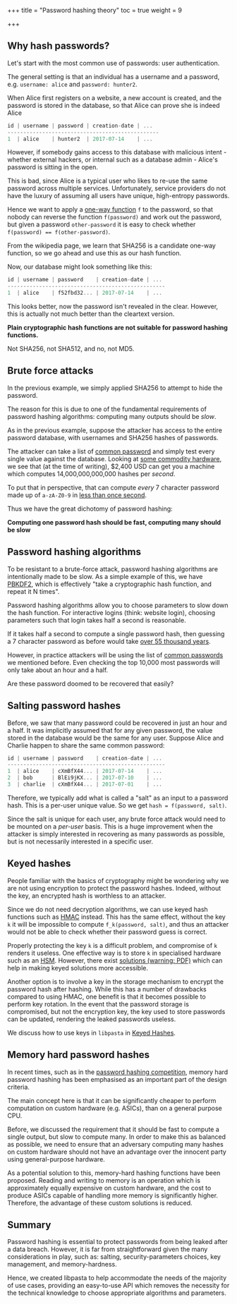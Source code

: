 +++
title = "Password hashing theory"
toc = true
weight = 9

+++

## Why hash passwords?

Let's start with the most common use of passwords: user authentication.

The general setting is that an individual has a username and a password, 
e.g. `username: alice` and `password: hunter2`.

When Alice first registers on a website, a new account is created, and the
password is stored in the database, so that Alice can prove she is indeed Alice

```C
id | username | password | creation-date | ...
------------------------------------------------
1  | alice    | hunter2  | 2017-07-14    | ...
```

However, if somebody gains access to this database with malicious intent -
whether external hackers, or internal such as a database admin - Alice's
password is sitting in the open.

This is bad, since Alice is a typical user who likes to re-use the same
password across multiple services. Unfortunately, service providers do
not have the luxury of assuming all users have unique, high-entropy passwords.

Hence we want to apply a [one-way function][owf] `f` to the password, so that
nobody can reverse the function `f(password)` and work out the password, but
given a password `other-password` it is easy to check whether 
`f(password) == f(other-password)`.

From the wikipedia page, we learn that SHA256 is a candidate one-way function, 
so we go ahead and use this as our hash function.

Now, our database might look something like this:

```C
id | username | password    | creation-date | ...
--------------------------------------------------
1  | alice    | f52fbd32... | 2017-07-14    | ...
```

This looks better, now the password isn't revealed in the clear. However, this
is actually not much better than the cleartext version.

**Plain cryptographic hash functions are not suitable for password hashing functions.**

Not SHA256, not SHA512, and no, not MD5.

## Brute force attacks

In the previous example, we simply applied SHA256 to attempt to hide the
password.

The reason for this is due to one of the fundamental requirements of password
hashing algorithms: computing many outputs should be _slow_.

As in the previous example, suppose the attacker has access to the entire
password database, with usernames and SHA256 hashes of passwords.

The attacker can take a list of [common password][leaked pws] and simply test
every single value against the database. Looking at [some commodity hardware][mining hw], 
we see that (at the time of writing), $2,400 USD can get you a machine which computes
14,000,000,000,000 hashes per _second_.

To put that in perspective, that can compute _every_ 7 character password made up of `a-zA-Z0-9` in [less than once second](https://www.wolframalpha.com/input/?i=(26%2B26%2B10)%5E7%2F14000000000000).

Thus we have the great dichotomy of password hashing:

**Computing one password hash should be fast, computing many should be slow**

## Password hashing algorithms

To be resistant to a brute-force attack, password hashing algorithms are
intentionally made to be slow. As a simple example of this, we have
[PBKDF2](https://en.wikipedia.org/wiki/PBKDF2), which is effectively "take a
cryptographic hash function, and repeat it N times".

Password hashing algorithms allow you to choose parameters to slow down the 
hash function. For interactive logins (think: website login), choosing
parameters such that login takes half a second is reasonable.

If it takes half a second to compute a single password hash, then guessing a
7 character password as before would take [over 55 thousand years](https://www.wolframalpha.com/input/?i=(26%2B26%2B10)%5E7%2F2+seconds).

However, in practice attackers will be using the list of [common passwords][leaked pws]
we mentioned before. Even checking the top 10,000 most passwords will only take
about an hour and a half.

Are these password doomed to be recovered that easily?


## Salting password hashes

Before, we saw that many password could be recovered in just an hour and a half.
It was implicitly assumed that for any given password, the value stored in the 
database would be the same for any user. Suppose Alice and Charlie happen to share
the same common password:

```C
id | username | password    | creation-date | ...
--------------------------------------------------
1  | alice    | cXmBfX44... | 2017-07-14    | ...
2  | bob      | BlEi9jKX... | 2017-07-10    | ...
3  | charlie  | cXmBfX44... | 2017-07-01    | ...

```
Therefore, we typically add what is called a "salt" as an input to a password
hash. This is a per-user unique value. So we get `hash = f(password, salt)`.

Since the salt is unique for each user, any brute force attack would need to
be mounted on a _per-user_ basis. This is a huge improvement when the attacker
is simply interested in recovering as many passwords as possible, but is not
necessarily interested in a specific user.

## Keyed hashes

People familiar with the basics of cryptography might be wondering why
we are not using encryption to protect the password hashes. Indeed, without the
key, an encrypted hash is worthless to an attacker.

Since we do not need decryption algorithms, we can use keyed hash functions such
as [HMAC](https://en.wikipedia.org/wiki/Hash-based_message_authentication_code)
instead. This has the same effect, without the key `k` it will be impossible to
compute `f_k(password, salt)`, and thus an attacker would not be able to check
whether their password guess is correct.

Properly protecting the key `k` is a difficult problem, and compromise
of `k` renders it useless. One effective way is to store `k` in  specialised
hardware such as an
[HSM](https://en.wikipedia.org/wiki/Hardware_security_module).
However, there exist [solutions (warning: PDF)][pythia] which can help in making
keyed solutions more accessible.

Another option is to involve a key in the storage mechanism to encrypt the
password hash after hashing. While this has a number of drawbacks compared to
using HMAC, one benefit is that it becomes possible to perform key rotation. In
the event that the password storage is compromised, but not the encryption key,
the key used to store passwords can be updated, rendering the leaked passwords
useless.

We discuss how to use keys in `libpasta` in [Keyed Hashes](../../advanced/keyed).


## Memory hard password hashes

In recent times, such as in the [password hashing competition][phc], 
memory hard password hashing has been emphasised as an important part of the
design criteria.

The main concept here is that it can be significantly cheaper to perform
computation on custom hardware (e.g. ASICs), than on a general purpose CPU.

Before, we discussed the requirement that it should be fast to compute a single 
output, but slow to compute many. In order to make this as balanced as possible, 
we need to ensure that an adversary computing many hashes on custom hardware should
not have an advantage over the innocent party using general-purpose hardware.

As a potential solution to this, memory-hard hashing functions have been
proposed. Reading and writing to memory is an operation which is approximately
equally expensive on custom hardware, and the cost to produce ASICs capable of
handling more memory is significantly higher. Therefore, the advantage of these
custom solutions is reduced.

## Summary

Password hashing is essential to protect passwords from being leaked after a
data breach. However, it is far from straightforward given the many
considerations in play, such as: salting, security-parameters choices, key
management, and memory-hardness.

Hence, we created libpasta to help accommodate the needs of the majority of
use cases, providing an easy-to-use API which removes the necessity for the
technical knowledge to choose appropriate algorithms and parameters.


[owf]: https://en.wikipedia.org/wiki/One-way_function
[leaked pws]: https://wiki.skullsecurity.org/Passwords
[mining hw]: https://en.bitcoin.it/wiki/Mining_hardware_comparison
[phc]: https://password-hashing.net/
[pythia]: https://www.usenix.org/system/files/conference/usenixsecurity15/sec15-paper-everspaugh.pdf
